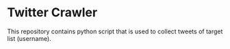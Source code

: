 # Twitter Crawler

This repository contains python script that is used to collect tweets of target list (username).
